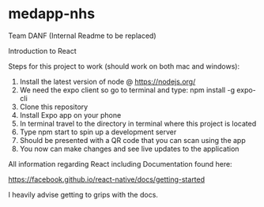 # medapp-nhs
Team DANF (Internal Readme to be replaced)

Introduction to React

Steps for this project to work (should work on both mac and windows):

1. Install the latest version of node @ https://nodejs.org/
2. We need the expo client so go to terminal and type: npm install -g expo-cli
3. Clone this repository
4. Install Expo app on your phone
4. In terminal travel to the directory in terminal where this project is located
5. Type npm start to spin up a development server
6. Should be presented with a QR code that you can scan using the app
7. You now can make changes and see live updates to the application

All information regarding React including Documentation found here:

https://facebook.github.io/react-native/docs/getting-started

I heavily advise getting to grips with the docs.
